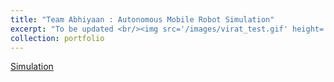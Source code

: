 ```yaml
---
title: "Team Abhiyaan : Autonomous Mobile Robot Simulation"
excerpt: "To be updated <br/><img src='/images/virat_test.gif' height='300'>"
collection: portfolio
---
```


[Simulation](https://github.com/NuminousLozenge/virat-simulation)